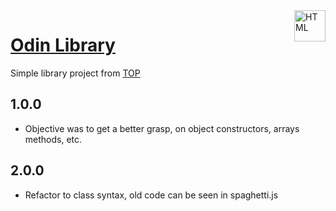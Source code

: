 <img align="right" alt="HTML" height="50" width="50" src="https://www.theodinproject.com/mstile-310x310.png">

# [Odin Library](https://victorxph.github.io/odin-library/)

Simple library project from [TOP](https://www.theodinproject.com/)

## 1.0.0

- Objective was to get a better grasp, on object constructors, arrays methods, etc.

## 2.0.0

- Refactor to class syntax, old code can be seen in spaghetti.js